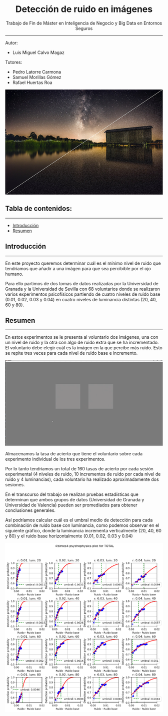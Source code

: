 <h1 align="center"> Detección de ruido en imágenes</h1>
<p align="center"> Trabajo de Fin de Máster en Inteligencia de Negocio y Big Data en Entornos Seguros</p>

---
Autor:
- Luis Miguel Calvo Magaz

Tutores: 
- Pedro Latorre Carmona
- Samuel Morillas Gómez
- Rafael Huertas Roa

<p align="center"><img src="readmeImages/portada.png"/></p> 



## Tabla de contenidos:
---

- [Introducción](#introducción)
- [Resumen](#resumen)


## Introducción
---
En este proyecto queremos determinar cuál es el mínimo nivel de ruido que tendríamos que añadir a una imágen para que sea percibible por el ojo humano.

Para ello partimos de dos tomas de datos realizadas por la Universidad de Granada y la Universidad de Sevilla con 68 voluntarios donde se realizaron varios experimentos psicofísicos partiendo de cuatro niveles de ruido base (0.01, 0.02, 0.03 y 0.04) en cuatro niveles de luminancia distintas (20, 40, 60 y 80).

## Resumen
---
En estos experimentos se le presenta al voluntario dos imágenes, una con un nivel de ruido y la otra con algo de ruido extra que se ha incrementado.
El voluntario debe elegir cuál es la imágen en la que percibe más ruido. Esto se repite tres veces para cada nivel de ruido base e incremento.

<p align="center"><img src="readmeImages/vista_observador.png"/></p>

Almacenamos la tasa de acierto que tiene el voluntario sobre cada experimento individual de los tres experimentos.

Por lo tanto tendríamos un total de 160 tasas de acierto por cada sesión experimental (4 niveles de ruido, 10 incrementos de ruido por cada nivel de ruido y 4 luminancias), cada voluntario ha realizado aproximadamente dos sesiones.

En el transcurso del trabajo se realizan pruebas estadísticas que determinan que ambos grupos de datos (Universidad de Granada y Universidad de Valencia) pueden ser promediados para obtener conclusiones generales.

Así podríamos calcular cuál es el umbral medio de detección para cada combinación de ruido base con luminancia, como podemos observar en el siguiente gráfico, donde la luminancia incrementa verticalmente (20, 40, 60 y 80) y el ruido base horizontalmente (0.01, 0.02, 0.03 y 0.04)

<p align="center"><img src="readmeImages/umbrales.png"/></p>